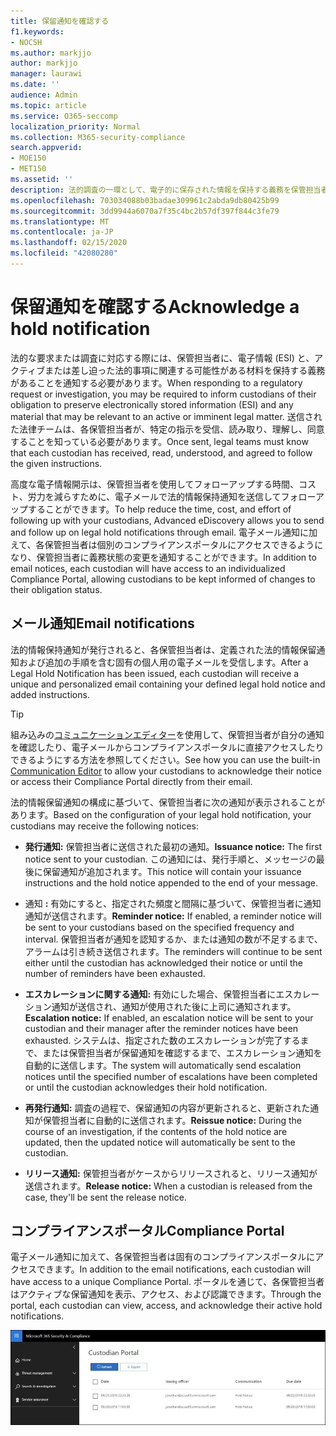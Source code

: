 ```yaml
---
title: 保留通知を確認する
f1.keywords:
- NOCSH
ms.author: markjjo
author: markjjo
manager: laurawi
ms.date: ''
audience: Admin
ms.topic: article
ms.service: O365-seccomp
localization_priority: Normal
ms.collection: M365-security-compliance
search.appverid:
- MOE150
- MET150
ms.assetid: ''
description: 法的調査の一環として、電子的に保存された情報を保持する義務を保管担当者に通知する必要があります。 上級電子情報開示を使用すると、保留通知プロセスを簡単に管理できます。
ms.openlocfilehash: 703034088b03badae309961c2abda9db80425b99
ms.sourcegitcommit: 3dd9944a6070a7f35c4bc2b57df397f844c3fe79
ms.translationtype: MT
ms.contentlocale: ja-JP
ms.lasthandoff: 02/15/2020
ms.locfileid: "42080280"
---
```

# <a name="acknowledge-a-hold-notification"></a><span data-ttu-id="1d4e4-104">保留通知を確認する</span><span class="sxs-lookup"><span data-stu-id="1d4e4-104">Acknowledge a hold notification</span></span>

<span data-ttu-id="1d4e4-105">法的な要求または調査に対応する際には、保管担当者に、電子情報 (ESI) と、アクティブまたは差し迫った法的事項に関連する可能性がある材料を保持する義務があることを通知する必要があります。</span><span class="sxs-lookup"><span data-stu-id="1d4e4-105">When responding to a regulatory request or investigation, you may be required to inform custodians of their obligation to preserve electronically stored information (ESI) and any material that may be relevant to an active or imminent legal matter.</span></span> <span data-ttu-id="1d4e4-106">送信された法律チームは、各保管担当者が、特定の指示を受信、読み取り、理解し、同意することを知っている必要があります。</span><span class="sxs-lookup"><span data-stu-id="1d4e4-106">Once sent, legal teams must know that each custodian has received, read, understood, and agreed to follow the given instructions.</span></span>

<span data-ttu-id="1d4e4-107">高度な電子情報開示は、保管担当者を使用してフォローアップする時間、コスト、労力を減らすために、電子メールで法的情報保持通知を送信してフォローアップすることができます。</span><span class="sxs-lookup"><span data-stu-id="1d4e4-107">To help reduce the time, cost, and effort of following up with your custodians,  Advanced eDiscovery allows you to send and follow up on legal hold notifications through email.</span></span> <span data-ttu-id="1d4e4-108">電子メール通知に加えて、各保管担当者は個別のコンプライアンスポータルにアクセスできるようになり、保管担当者に義務状態の変更を通知することができます。</span><span class="sxs-lookup"><span data-stu-id="1d4e4-108">In addition to email notices, each custodian will have access to an individualized Compliance Portal, allowing custodians to be kept informed of changes to their obligation status.</span></span>

## <a name="email-notifications"></a><span data-ttu-id="1d4e4-109">メール通知</span><span class="sxs-lookup"><span data-stu-id="1d4e4-109">Email notifications</span></span>

<span data-ttu-id="1d4e4-110">法的情報保持通知が発行されると、各保管担当者は、定義された法的情報保留通知および追加の手順を含む固有の個人用の電子メールを受信します。</span><span class="sxs-lookup"><span data-stu-id="1d4e4-110">After a Legal Hold Notification has been issued, each custodian will receive a unique and personalized email containing your defined legal hold notice and added instructions.</span></span> 

> [!TIP]
> <span data-ttu-id="1d4e4-111">組み込みの[コミュニケーションエディター](using-communications-editor.md)を使用して、保管担当者が自分の通知を確認したり、電子メールからコンプライアンスポータルに直接アクセスしたりできるようにする方法を参照してください。</span><span class="sxs-lookup"><span data-stu-id="1d4e4-111">See how you can use the built-in  [Communication Editor](using-communications-editor.md) to allow your custodians to acknowledge their notice or access their Compliance Portal directly from their email.</span></span>

<span data-ttu-id="1d4e4-112">法的情報保留通知の構成に基づいて、保管担当者に次の通知が表示されることがあります。</span><span class="sxs-lookup"><span data-stu-id="1d4e4-112">Based on the configuration of your legal hold notification, your custodians may receive the following notices:</span></span> 

- <span data-ttu-id="1d4e4-113">**発行通知:** 保管担当者に送信された最初の通知。</span><span class="sxs-lookup"><span data-stu-id="1d4e4-113">**Issuance notice:** The first notice sent to your custodian.</span></span> <span data-ttu-id="1d4e4-114">この通知には、発行手順と、メッセージの最後に保留通知が追加されます。</span><span class="sxs-lookup"><span data-stu-id="1d4e4-114">This notice will contain your issuance instructions and the hold notice appended to the end of your message.</span></span>

- <span data-ttu-id="1d4e4-115">通知 **:** 有効にすると、指定された頻度と間隔に基づいて、保管担当者に通知通知が送信されます。</span><span class="sxs-lookup"><span data-stu-id="1d4e4-115">**Reminder notice:** If enabled, a reminder notice will be sent to your custodians based on the specified frequency and interval.</span></span> <span data-ttu-id="1d4e4-116">保管担当者が通知を認知するか、または通知の数が不足するまで、アラームは引き続き送信されます。</span><span class="sxs-lookup"><span data-stu-id="1d4e4-116">The reminders will continue to be sent either until the custodian has acknowledged their notice or until the number of reminders have been exhausted.</span></span>

- <span data-ttu-id="1d4e4-117">**エスカレーションに関する通知:** 有効にした場合、保管担当者にエスカレーション通知が送信され、通知が使用された後に上司に通知されます。</span><span class="sxs-lookup"><span data-stu-id="1d4e4-117">**Escalation notice:** If enabled, an escalation notice will be sent to your custodian and their manager after the reminder notices have been exhausted.</span></span> <span data-ttu-id="1d4e4-118">システムは、指定された数のエスカレーションが完了するまで、または保管担当者が保留通知を確認するまで、エスカレーション通知を自動的に送信します。</span><span class="sxs-lookup"><span data-stu-id="1d4e4-118">The system will automatically send escalation notices until the specified number of escalations have been completed or until the custodian acknowledges their hold notification.</span></span>

- <span data-ttu-id="1d4e4-119">**再発行通知:** 調査の過程で、保留通知の内容が更新されると、更新された通知が保管担当者に自動的に送信されます。</span><span class="sxs-lookup"><span data-stu-id="1d4e4-119">**Reissue notice:** During the course of an investigation, if the contents of the hold notice are updated, then the updated notice will automatically be sent to the custodian.</span></span>

- <span data-ttu-id="1d4e4-120">**リリース通知:** 保管担当者がケースからリリースされると、リリース通知が送信されます。</span><span class="sxs-lookup"><span data-stu-id="1d4e4-120">**Release notice:** When a custodian is released from the case, they'll be sent the release notice.</span></span> 

## <a name="compliance-portal"></a><span data-ttu-id="1d4e4-121">コンプライアンスポータル</span><span class="sxs-lookup"><span data-stu-id="1d4e4-121">Compliance Portal</span></span>

<span data-ttu-id="1d4e4-122">電子メール通知に加えて、各保管担当者は固有のコンプライアンスポータルにアクセスできます。</span><span class="sxs-lookup"><span data-stu-id="1d4e4-122">In addition to the email notifications, each custodian will have access to a unique Compliance Portal.</span></span> <span data-ttu-id="1d4e4-123">ポータルを通じて、各保管担当者はアクティブな保留通知を表示、アクセス、および認識できます。</span><span class="sxs-lookup"><span data-stu-id="1d4e4-123">Through the portal, each custodian can view, access, and acknowledge their active hold notifications.</span></span>

![保管担当者のコンプライアンスポータル](../media/CustodianPortal.jpg)
